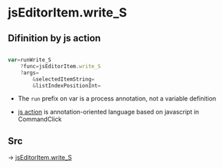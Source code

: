 # jsEditorItem.write_S

## Difinition by js action

```js.js

var=runWrite_S
	?func=jsEditorItem.write_S
	?args=
		&selectedItemString=
		&listIndexPositionInt=
```

- The `run` prefix on var is a process annotation, not a variable definition

- [js action](#) is annotation-oriented language based on javascript in CommandClick

## Src

-> [jsEditorItem.write_S](https://github.com/puutaro/CommandClick/blob/master/app/src/main/java/com/puutaro/commandclick/fragment_lib/terminal_fragment/js_interface/list_index/JsEditorItem.kt#L45)


